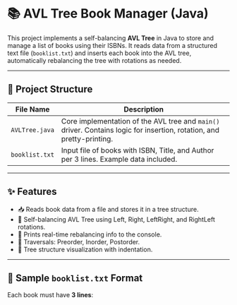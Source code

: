# 📚 AVL Tree Book Manager (Java)

This project implements a self-balancing **AVL Tree** in Java to store and manage a list of books using their ISBNs. It reads data from a structured text file (`booklist.txt`) and inserts each book into the AVL tree, automatically rebalancing the tree with rotations as needed.

---

## 📂 Project Structure

| File Name        | Description                                      |
|------------------|--------------------------------------------------|
| `AVLTree.java`   | Core implementation of the AVL tree and `main()` driver. Contains logic for insertion, rotation, and pretty-printing. |
| `booklist.txt`   | Input file of books with ISBN, Title, and Author per 3 lines. Example data included. |

---

## ✨ Features

- 📥 Reads book data from a file and stores it in a tree structure.
- 🌲 Self-balancing AVL Tree using Left, Right, LeftRight, and RightLeft rotations.
- 🔁 Prints real-time rebalancing info to the console.
- 🌿 Traversals: Preorder, Inorder, Postorder.
- 🌟 Tree structure visualization with indentation.

---

## 📘 Sample `booklist.txt` Format

Each book must have **3 lines**:

<ISBN> <Title> <Author> ```
Example:

9780134685991
Effective Java
Bloch, Joshua
9781491910771
Head First Java
Sierra, Kathy - Bates, Bert
🚀 How to Compile and Run
Make sure both AVLTree.java and booklist.txt are in the same folder.

Open terminal or command prompt in that folder.

✅ Compile:
javac AVLTree.java
▶️ Run:
java AVLTree
🌲 AVL Tree Rotation Output
When imbalances occur during insertions, the program reports how it fixed them:

Imbalance condition occurred at inserting ISBN 9781579550813; fixed in Right Rotation
Imbalance condition occurred at inserting ISBN 9780137673629; fixed in LeftRight Rotation
Imbalance condition occurred at inserting ISBN 9781098125974; fixed in RightLeft Rotation
This shows the tree is actively balancing itself to maintain O(log n) operations.
